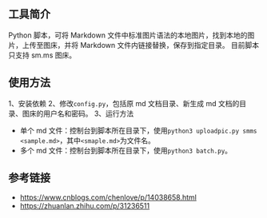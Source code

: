 ## 工具简介

Python 脚本，可将 Markdown 文件中标准图片语法的本地图片，找到本地的图片，上传至图床，并将 Markdown 文件内链接替换，保存到指定目录。
目前脚本只支持 sm.ms 图床。

## 使用方法

1、安装依赖
2、修改`config.py`，包括原 md 文档目录、新生成 md 文档的目录、图床的用户名和密码。
3、运行方法

- 单个 md 文件：控制台到脚本所在目录下，使用`python3 uploadpic.py smms <sample.md>`，其中`<smaple.md>`为文件名。
- 多个 md 文件：控制台到脚本所在目录下，使用`python3 batch.py`。

## 参考链接

- https://www.cnblogs.com/chenlove/p/14038658.html
- https://zhuanlan.zhihu.com/p/31236511
